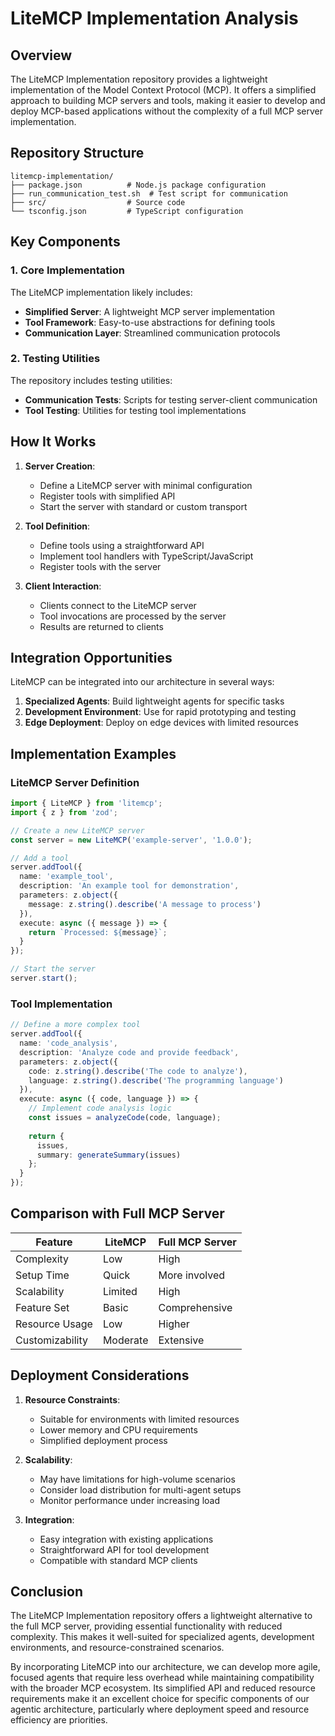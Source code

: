 # LiteMCP Implementation Analysis

## Overview

The LiteMCP Implementation repository provides a lightweight implementation of the Model Context Protocol (MCP). It offers a simplified approach to building MCP servers and tools, making it easier to develop and deploy MCP-based applications without the complexity of a full MCP server implementation.

## Repository Structure

```
litemcp-implementation/
├── package.json          # Node.js package configuration
├── run_communication_test.sh  # Test script for communication
├── src/                  # Source code
└── tsconfig.json         # TypeScript configuration
```

## Key Components

### 1. Core Implementation

The LiteMCP implementation likely includes:

- **Simplified Server**: A lightweight MCP server implementation
- **Tool Framework**: Easy-to-use abstractions for defining tools
- **Communication Layer**: Streamlined communication protocols

### 2. Testing Utilities

The repository includes testing utilities:

- **Communication Tests**: Scripts for testing server-client communication
- **Tool Testing**: Utilities for testing tool implementations

## How It Works

1. **Server Creation**:
   - Define a LiteMCP server with minimal configuration
   - Register tools with simplified API
   - Start the server with standard or custom transport

2. **Tool Definition**:
   - Define tools using a straightforward API
   - Implement tool handlers with TypeScript/JavaScript
   - Register tools with the server

3. **Client Interaction**:
   - Clients connect to the LiteMCP server
   - Tool invocations are processed by the server
   - Results are returned to clients

## Integration Opportunities

LiteMCP can be integrated into our architecture in several ways:

1. **Specialized Agents**: Build lightweight agents for specific tasks
2. **Development Environment**: Use for rapid prototyping and testing
3. **Edge Deployment**: Deploy on edge devices with limited resources

## Implementation Examples

### LiteMCP Server Definition

```typescript
import { LiteMCP } from 'litemcp';
import { z } from 'zod';

// Create a new LiteMCP server
const server = new LiteMCP('example-server', '1.0.0');

// Add a tool
server.addTool({
  name: 'example_tool',
  description: 'An example tool for demonstration',
  parameters: z.object({
    message: z.string().describe('A message to process')
  }),
  execute: async ({ message }) => {
    return `Processed: ${message}`;
  }
});

// Start the server
server.start();
```

### Tool Implementation

```typescript
// Define a more complex tool
server.addTool({
  name: 'code_analysis',
  description: 'Analyze code and provide feedback',
  parameters: z.object({
    code: z.string().describe('The code to analyze'),
    language: z.string().describe('The programming language')
  }),
  execute: async ({ code, language }) => {
    // Implement code analysis logic
    const issues = analyzeCode(code, language);
    
    return {
      issues,
      summary: generateSummary(issues)
    };
  }
});
```

## Comparison with Full MCP Server

| Feature | LiteMCP | Full MCP Server |
|---------|---------|-----------------|
| Complexity | Low | High |
| Setup Time | Quick | More involved |
| Scalability | Limited | High |
| Feature Set | Basic | Comprehensive |
| Resource Usage | Low | Higher |
| Customizability | Moderate | Extensive |

## Deployment Considerations

1. **Resource Constraints**:
   - Suitable for environments with limited resources
   - Lower memory and CPU requirements
   - Simplified deployment process

2. **Scalability**:
   - May have limitations for high-volume scenarios
   - Consider load distribution for multi-agent setups
   - Monitor performance under increasing load

3. **Integration**:
   - Easy integration with existing applications
   - Straightforward API for tool development
   - Compatible with standard MCP clients

## Conclusion

The LiteMCP Implementation repository offers a lightweight alternative to the full MCP server, providing essential functionality with reduced complexity. This makes it well-suited for specialized agents, development environments, and resource-constrained scenarios.

By incorporating LiteMCP into our architecture, we can develop more agile, focused agents that require less overhead while maintaining compatibility with the broader MCP ecosystem. Its simplified API and reduced resource requirements make it an excellent choice for specific components of our agentic architecture, particularly where deployment speed and resource efficiency are priorities.
